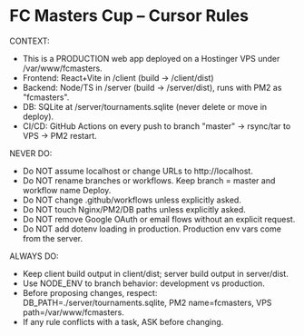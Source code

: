 # FC Masters Cup – Cursor Rules

CONTEXT:
- This is a PRODUCTION web app deployed on a Hostinger VPS under /var/www/fcmasters.
- Frontend: React+Vite in /client (build → /client/dist)
- Backend: Node/TS in /server (build → /server/dist), runs with PM2 as "fcmasters".
- DB: SQLite at /server/tournaments.sqlite (never delete or move in deploy).
- CI/CD: GitHub Actions on every push to branch "master" → rsync/tar to VPS → PM2 restart.

NEVER DO:
- Do NOT assume localhost or change URLs to http://localhost.
- Do NOT rename branches or workflows. Keep branch = master and workflow name Deploy.
- Do NOT change .github/workflows unless explicitly asked.
- Do NOT touch Nginx/PM2/DB paths unless explicitly asked.
- Do NOT remove Google OAuth or email flows without an explicit request.
- Do NOT add dotenv loading in production. Production env vars come from the server.

ALWAYS DO:
- Keep client build output in client/dist; server build output in server/dist.
- Use NODE_ENV to branch behavior: development vs production.
- Before proposing changes, respect: DB_PATH=./server/tournaments.sqlite, PM2 name=fcmasters, VPS path=/var/www/fcmasters.
- If any rule conflicts with a task, ASK before changing.
